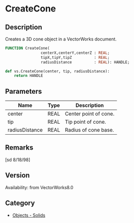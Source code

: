 # CreateCone

## Description
Creates a 3D cone object in a VectorWorks document.

```pascal
FUNCTION CreateCone(
				centerX,centerY,centerZ : REAL;
				tipX,tipY,tipZ          : REAL;
				radiusDistance          : REAL): HANDLE;
```

```python
def vs.CreateCone(center, tip, radiusDistance):
    return HANDLE
```

## Parameters
|Name|Type|Description|
|---|---|---|
|center|REAL|Center point of cone.|
|tip|REAL|Tip point of cone.|
|radiusDistance|REAL|Radius of cone base.|

## Remarks
[sd 8/18/98]

## Version
Availability: from VectorWorks8.0

## Category
* [Objects - Solids](../Categories/Objects%20-%20Solids.md)
